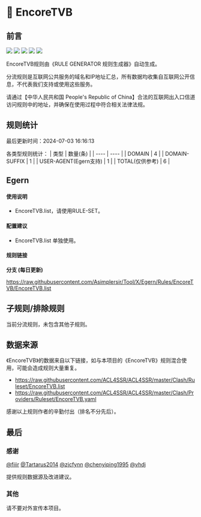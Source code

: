 # 🧸 EncoreTVB

## 前言

![](https://shields.io/badge/-移除重复规则-ff69b4) ![](https://shields.io/badge/-DOMAIN与DOMAIN--SUFFIX合并-green) ![](https://shields.io/badge/-DOMAIN--SUFFIX间合并-critical) ![](https://shields.io/badge/-DOMAIN--SUFFIX与DOMAIN--KEYWORD合并-blue) ![](https://shields.io/badge/-IP--CIDR(6)合并-blueviolet) 

EncoreTVB规则由《RULE GENERATOR 规则生成器》自动生成。

分流规则是互联网公共服务的域名和IP地址汇总，所有数据均收集自互联网公开信息，不代表我们支持或使用这些服务。

请通过【中华人民共和国 People's Republic of China】合法的互联网出入口信道访问规则中的地址，并确保在使用过程中符合相关法律法规。

## 规则统计

最后更新时间：2024-07-03 16:16:13

各类型规则统计：
| 类型 | 数量(条)  | 
| ---- | ----  |
| DOMAIN | 4  | 
| DOMAIN-SUFFIX | 1  | 
| USER-AGENT(Egern支持) | 1  | 
| TOTAL(仅供参考) | 6  | 


## Egern 

#### 使用说明
- EncoreTVB.list，请使用RULE-SET。

#### 配置建议
- EncoreTVB.list 单独使用。

#### 规则链接
**分支 (每日更新)**

https://raw.githubusercontent.com/Asimplersir/Tool/X/Egern/Rules/EncoreTVB/EncoreTVB.list











## 子规则/排除规则


当前分流规则，未包含其他子规则。

## 数据来源

《EncoreTVB》的数据来自以下链接，如与本项目的《EncoreTVB》规则混合使用，可能会造成规则大量重复。

- https://raw.githubusercontent.com/ACL4SSR/ACL4SSR/master/Clash/Ruleset/EncoreTVB.list
- https://raw.githubusercontent.com/ACL4SSR/ACL4SSR/master/Clash/Providers/Ruleset/EncoreTVB.yaml


感谢以上规则作者的辛勤付出（排名不分先后）。

## 最后

### 感谢

[@fiiir](https://github.com/fiiir) [@Tartarus2014](https://github.com/Tartarus2014) [@zjcfynn](https://github.com/zjcfynn) [@chenyiping1995](https://github.com/chenyiping1995) [@vhdj](https://github.com/vhdj)

提供规则数据源及改进建议。

### 其他

请不要对外宣传本项目。
